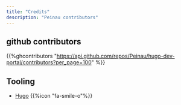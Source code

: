 ```yaml
---
title: "Credits"
description: "Peinau contributors"
---
```



## github contributors
{{%ghcontributors "https://api.github.com/repos/Peinau/hugo-dev-portal/contributors?per_page=100" %}}

## Tooling

* [Hugo](https://gohugo.io/) {{%icon "fa-smile-o"%}}
